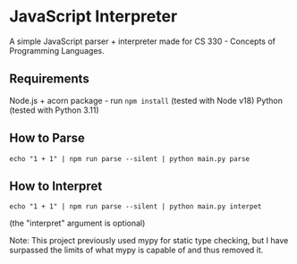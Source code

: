 # JavaScript Interpreter

A simple JavaScript parser + interpreter made for CS 330 - Concepts of Programming Languages.

## Requirements

Node.js + acorn package - run `npm install` (tested with Node v18)
Python (tested with Python 3.11)

## How to Parse

`echo "1 + 1" | npm run parse --silent | python main.py parse`

## How to Interpret

`echo "1 + 1" | npm run parse --silent | python main.py interpet`

(the "interpret" argument is optional)


Note: This project previously used mypy for static type checking, but I have surpassed the limits of what mypy is capable of and thus removed it.